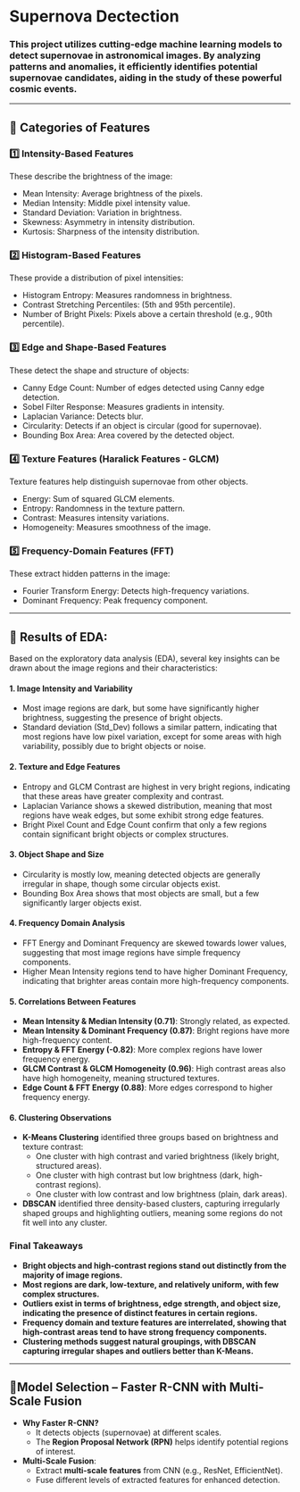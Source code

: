 # Supernova Dectection

### This project utilizes cutting-edge machine learning models to detect supernovae in astronomical images. By analyzing patterns and anomalies, it efficiently identifies potential supernovae candidates, aiding in the study of these powerful cosmic events.
---

## 🔹 Categories of Features

### 1️⃣ Intensity-Based Features

These describe the brightness of the image:

- Mean Intensity: Average brightness of the pixels.
- Median Intensity: Middle pixel intensity value.
- Standard Deviation: Variation in brightness.
- Skewness: Asymmetry in intensity distribution.
- Kurtosis: Sharpness of the intensity distribution.

### 2️⃣ Histogram-Based Features

These provide a distribution of pixel intensities:

- Histogram Entropy: Measures randomness in brightness.
- Contrast Stretching Percentiles: (5th and 95th percentile).
- Number of Bright Pixels: Pixels above a certain threshold (e.g., 90th percentile).

### 3️⃣ Edge and Shape-Based Features

These detect the shape and structure of objects:

- Canny Edge Count: Number of edges detected using Canny edge detection.
- Sobel Filter Response: Measures gradients in intensity.
- Laplacian Variance: Detects blur.
- Circularity: Detects if an object is circular (good for supernovae).
- Bounding Box Area: Area covered by the detected object.

### 4️⃣ Texture Features (Haralick Features - GLCM)

Texture features help distinguish supernovae from other objects.

- Energy: Sum of squared GLCM elements.
- Entropy: Randomness in the texture pattern.
- Contrast: Measures intensity variations.
- Homogeneity: Measures smoothness of the image.

### 5️⃣ Frequency-Domain Features (FFT)

These extract hidden patterns in the image:

- Fourier Transform Energy: Detects high-frequency variations.
- Dominant Frequency: Peak frequency component.
---

## 🔹 Results of EDA:

Based on the exploratory data analysis (EDA), several key insights can be drawn about the image regions and their characteristics:  

#### **1. Image Intensity and Variability**  
- Most image regions are dark, but some have significantly higher brightness, suggesting the presence of bright objects.  
- Standard deviation (Std_Dev) follows a similar pattern, indicating that most regions have low pixel variation, except for some areas with high variability, possibly due to bright objects or noise.  

#### **2. Texture and Edge Features**  
- Entropy and GLCM Contrast are highest in very bright regions, indicating that these areas have greater complexity and contrast.  
- Laplacian Variance shows a skewed distribution, meaning that most regions have weak edges, but some exhibit strong edge features.  
- Bright Pixel Count and Edge Count confirm that only a few regions contain significant bright objects or complex structures.  

#### **3. Object Shape and Size**  
- Circularity is mostly low, meaning detected objects are generally irregular in shape, though some circular objects exist.  
- Bounding Box Area shows that most objects are small, but a few significantly larger objects exist.  

#### **4. Frequency Domain Analysis**  
- FFT Energy and Dominant Frequency are skewed towards lower values, suggesting that most image regions have simple frequency components.  
- Higher Mean Intensity regions tend to have higher Dominant Frequency, indicating that brighter areas contain more high-frequency components.  

#### **5. Correlations Between Features**  
- **Mean Intensity & Median Intensity (0.71)**: Strongly related, as expected.  
- **Mean Intensity & Dominant Frequency (0.87)**: Bright regions have more high-frequency content.  
- **Entropy & FFT Energy (-0.82)**: More complex regions have lower frequency energy.  
- **GLCM Contrast & GLCM Homogeneity (0.96)**: High contrast areas also have high homogeneity, meaning structured textures.  
- **Edge Count & FFT Energy (0.88)**: More edges correspond to higher frequency energy.  

#### **6. Clustering Observations**  
- **K-Means Clustering** identified three groups based on brightness and texture contrast:  
  - One cluster with high contrast and varied brightness (likely bright, structured areas).  
  - One cluster with high contrast but low brightness (dark, high-contrast regions).  
  - One cluster with low contrast and low brightness (plain, dark areas).  
- **DBSCAN** identified three density-based clusters, capturing irregularly shaped groups and highlighting outliers, meaning some regions do not fit well into any cluster.  

### **Final Takeaways**  
- **Bright objects and high-contrast regions stand out distinctly from the majority of image regions.**  
- **Most regions are dark, low-texture, and relatively uniform, with few complex structures.**  
- **Outliers exist in terms of brightness, edge strength, and object size, indicating the presence of distinct features in certain regions.**  
- **Frequency domain and texture features are interrelated, showing that high-contrast areas tend to have strong frequency components.**  
- **Clustering methods suggest natural groupings, with DBSCAN capturing irregular shapes and outliers better than K-Means.**

---
## 🔹**Model Selection – Faster R-CNN with Multi-Scale Fusion**
- **Why Faster R-CNN?**  
  - It detects objects (supernovae) at different scales.
  - The **Region Proposal Network (RPN)** helps identify potential regions of interest.
- **Multi-Scale Fusion**:
  - Extract **multi-scale features** from CNN (e.g., ResNet, EfficientNet).
  - Fuse different levels of extracted features for enhanced detection.
